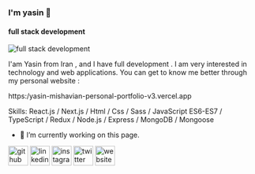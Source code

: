 ### I'm yasin 👋
#### full stack development
![full stack development](https://assets.owebest.com/files/Blogs/bg_img/4f3a2b1f5d56d05af5e7c16053d31bbd/blog-banner(22).jpg)

I'am Yasin from Iran , and I have full development . I am very interested in technology and web applications. You can get to know me better through my personal website :

https:/yasin-mishavian-personal-portfolio-v3.vercel.app

Skills: React.js / Next.js / Html / Css / Sass / JavaScript ES6-ES7 / TypeScript / Redux / Node.js / Express / MongoDB / Mongoose

- 🔭 I’m currently working on this page. 


[<img src='https://cdn.jsdelivr.net/npm/simple-icons@3.0.1/icons/github.svg' alt='github' height='40'>](https://github.com/yasin-mishavian)  [<img src='https://cdn.jsdelivr.net/npm/simple-icons@3.0.1/icons/linkedin.svg' alt='linkedin' height='40'>](https://www.linkedin.com/in//in/yasin-mishavian-384213225/)  [<img src='https://cdn.jsdelivr.net/npm/simple-icons@3.0.1/icons/instagram.svg' alt='instagram' height='40'>](https://www.instagram.com/yasinm.026/)  [<img src='https://cdn.jsdelivr.net/npm/simple-icons@3.0.1/icons/twitter.svg' alt='twitter' height='40'>](https://twitter.com//yasinmishavian)  [<img src='https://cdn.jsdelivr.net/npm/simple-icons@3.0.1/icons/icloud.svg' alt='website' height='40'>](https:/yasin-mishavian-personal-portfolio-v3.vercel.app)  

